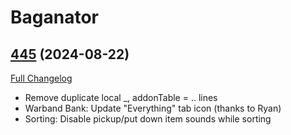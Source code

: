 # Baganator

## [445](https://github.com/Baganator/Baganator/tree/445) (2024-08-22)
[Full Changelog](https://github.com/Baganator/Baganator/compare/444...445) 

- Remove duplicate local \_, addonTable = .. lines  
- Warband Bank: Update "Everything" tab icon (thanks to Ryan)  
- Sorting: Disable pickup/put down item sounds while sorting  
